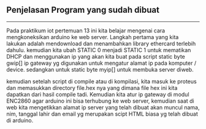 <h2>Penjelasan Program yang sudah dibuat</h2>
<hr>
Pada praktikum iot pertemuan 13 ini kita belajar mengenai cara mengkoneksikan arduino ke web server. Langkah pertama yang kita lakukan adalah mendownload dan menambahkan library ethercard terlebih dahulu. kemudian kita ubah STATIC 0 menjadi STATIC 1 untuk mematikan DHCP dan menggunakan ip yang akan kita buat pada script static byte gwip[] ip gateway yg digunakan untuk mengatur alamat ip pada komputer / device. sedangkan untuk static byte myip[] untuk membuka server diweb.

kemudian setelah script di compile atau di kompilasi, kita masuk ke proteus dan memasukkan directory file.hex nya yang dimana file hex ini kita dapatkan dari hasil compile tadi. Kemudian kita atur ip gateway di modul ENC2860 agar arduino ini bisa terhubung ke web server, kemudian saat di web kita mengetikkan alamat ip server yang telah dibuat akan muncul nama, nim, tanggal lahir dan email yg merupakan scipt HTML biasa yg telah dibuat di arduino.
